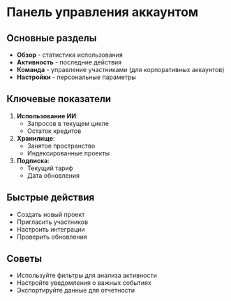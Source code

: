 # Панель управления аккаунтом

## Основные разделы
- **Обзор** - статистика использования
- **Активность** - последние действия
- **Команда** - управление участниками (для корпоративных аккаунтов)
- **Настройки** - персональные параметры

## Ключевые показатели
1. **Использование ИИ**:
   - Запросов в текущем цикле
   - Остаток кредитов
2. **Хранилище**:
   - Занятое пространство
   - Индексированные проекты
3. **Подписка**:
   - Текущий тариф
   - Дата обновления

## Быстрые действия
- Создать новый проект
- Пригласить участников
- Настроить интеграции
- Проверить обновления

## Советы
- Используйте фильтры для анализа активности
- Настройте уведомления о важных событиях
- Экспортируйте данные для отчетности
